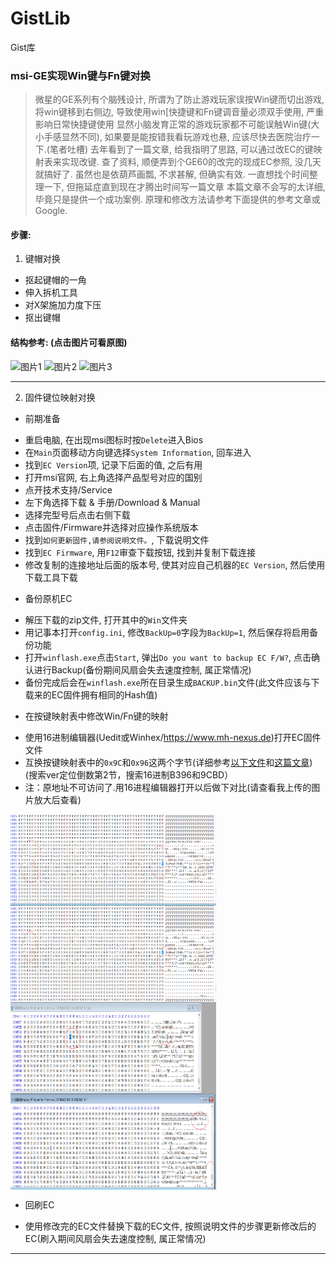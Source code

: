 # GistLib
Gist库
### msi-GE实现Win键与Fn键对换

> 微星的GE系列有个脑残设计, 所谓为了防止游戏玩家误按Win键而切出游戏, 将win键移到右侧边, 导致使用win[快捷键和Fn键调音量必须双手使用, 严重影响日常快捷键使用
显然小脑发育正常的游戏玩家都不可能误触Win键(大小手感显然不同), 如果要是能按错我看玩游戏也悬, 应该尽快去医院治疗一下.(笔者吐槽)
去年看到了一篇文章, 给我指明了思路, 可以通过改EC的键映射表来实现改键. 查了资料, 顺便弄到个GE60的改完的现成EC参照, 没几天就搞好了.
虽然也是依葫芦画瓢, 不求甚解, 但确实有效. 一直想找个时间整理一下, 但拖延症直到现在才腾出时间写一篇文章
本篇文章不会写的太详细, 毕竟只是提供一个成功案例. 原理和修改方法请参考下面提供的参考文章或Google.

#### 步骤:

1. 键帽对换

 - 抠起键帽的一角
 - 伸入拆机工具
 - 对X架施加力度下压
 - 抠出键帽

#### 结构参考: (点击图片可看原图)
<img src="https://raw.githubusercontent.com/muink/GistLib/master/Swapping-Win-key-and-the-Fn-key-on-msi-GE/img/1.png" width = "289" height = "300" alt="图片1" align=center />
<img src="https://raw.githubusercontent.com/muink/GistLib/master/Swapping-Win-key-and-the-Fn-key-on-msi-GE/img/2.png" width = "255" height = "300" alt="图片2" align=center />
<img src="https://raw.githubusercontent.com/muink/GistLib/master/Swapping-Win-key-and-the-Fn-key-on-msi-GE/img/2.png" width = "329" height = "300" alt="图片3" align=center />

--------

2. 固件键位映射对换

+ 前期准备
 - 重启电脑, 在出现msi图标时按`Delete`进入Bios
 - 在`Main`页面移动方向键选择`System Information`, 回车进入
 - 找到`EC Version`项, 记录下后面的值, 之后有用
 - 打开msi官网, 右上角选择产品型号对应的国别
 - 点开技术支持/Service
 - 左下角选择下载 & 手册/Download & Manual
 - 选择完型号后点击右侧下载
 - 点击固件/Firmware并选择对应操作系统版本
 - 找到`如何更新固件,请参阅说明文件。`, 下载说明文件
 - 找到`EC Firmware`, 用`F12`审查下载按钮, 找到并复制下载连接
 - 修改复制的连接地址后面的版本号, 使其对应自己机器的`EC Version`, 然后使用下载工具下载

+ 备份原机EC
 - 解压下载的zip文件, 打开其中的`Win`文件夹
 - 用记事本打开`config.ini`, 修改`BackUp=0`字段为`BackUp=1`, 然后保存将启用备份功能
 - 打开`winflash.exe`点击`Start`, 弹出`Do you want to backup EC F/W?`, 点击确认进行Backup(备份期间风扇会失去速度控制, 属正常情况)
 - 备份完成后会在`winflash.exe`所在目录生成`BACKUP.bin`文件(此文件应该与下载来的EC固件拥有相同的Hash值)

+ 在按键映射表中修改Win/Fn键的映射
 - 使用16进制编辑器(Uedit或Winhex/https://www.mh-nexus.de)打开EC固件文件
 - 互换按键映射表中的`0x9C`和`0x96`这两个字节(详细参考[以下文件][Comp]和[这篇文章][Smth]) (搜索ver定位倒数第2节，搜索16进制B396和9CBD）
 - 注：原地址不可访问了.用16进程编辑器打开以后做下对比(请查看我上传的图片放大后查看)
<img src="https://raw.githubusercontent.com/youwi/GistLib/master/Swapping-Win-key-and-the-Fn-key-on-msi-GE/img/find-key2.png" width = "329" height = "300" alt="图片3" align=center /> 
<img src="https://raw.githubusercontent.com/youwi/GistLib/master/Swapping-Win-key-and-the-Fn-key-on-msi-GE/img/find-keys.png" width = "329" height = "300" alt="图片3" align=center /> 
 
+ 回刷EC
 - 使用修改完的EC文件替换下载的EC文件, 按照说明文件的步骤更新修改后的EC(刷入期间风扇会失去速度控制, 属正常情况)

--------

[Comp]: https://github.com/muink/GistLib/tree/master/Swapping-Win-key-and-the-Fn-key-on-msi-GE/files  
[Smth]: http://ar.newsmth.net/thread-11b0f745c7f49ec-1.html "微星这个混蛋，把Win键放在右边-水木社区"
